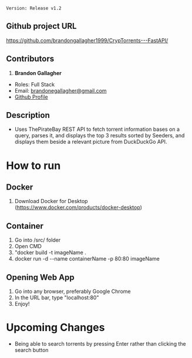 

                                                                                Version: Release v1.2

## Github project URL
https://github.com/brandongallagher1999/CrypTorrents---FastAPI/


## Contributors
1. **Brandon Gallagher**
  - Roles: Full Stack
  - Email: brandonegallagher@gmail.com
  - [Github Profile](https://github.com/brandongallagher1999)

## Description
- Uses ThePirateBay REST API to fetch torrent information bases on a query, parses it, and displays the top 3 results
sorted by Seeders, and displays them beside a relevant picture from DuckDuckGo API.


# How to run
## Docker
1. Download Docker for Desktop (https://www.docker.com/products/docker-desktop)

## Container
1. Go into /src/ folder
2. Open CMD
3. "docker build -t imageName .
4. docker run -d --name containerName -p 80:80 imageName
  
## Opening Web App
1. Go into any browser, preferably Google Chrome
2. In the URL bar, type "localhost:80"
3. Enjoy!


# Upcoming Changes
- Being able to search torrents by pressing Enter rather than clicking the search button
